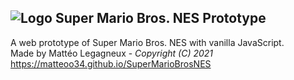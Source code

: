 ## ![Logo](https://matteoo34.github.io/SuperMarioBrosNES/favicon.ico) Super Mario Bros. NES Prototype
A web prototype of Super Mario Bros. NES with vanilla JavaScript.  
Made by Mattéo Legagneux - *Copyright (C) 2021*  
https://matteoo34.github.io/SuperMarioBrosNES